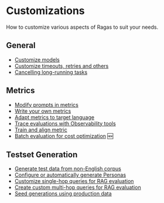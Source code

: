 # Customizations

How to customize various aspects of Ragas to suit your needs.

## General

- [Customize models](customize_models.md)
- [Customize timeouts, retries and others](./_run_config.md)
- [Cancelling long-running tasks](cancellation.md)

## Metrics
- [Modify prompts in metrics](./metrics/_modifying-prompts-metrics.md)
- [Write your own metrics](./metrics/_write_your_own_metric.md)
- [Adapt metrics to target language](./metrics/_metrics_language_adaptation.md)
- [Trace evaluations with Observability tools](metrics/tracing.md)
- [Train and align metric](./metrics/train_your_own_metric.md)
- [Batch evaluation for cost optimization](./metrics/batch_evaluation.md) 🆕


## Testset Generation
- [Generate test data from non-English corpus](testgenerator/_language_adaptation.md)
- [Configure or automatically generate Personas](testgenerator/_persona_generator.md)
- [Customize single-hop queries for RAG evaluation](testgenerator/_testgen-custom-single-hop.md)
- [Create custom multi-hop queries for RAG evaluation](testgenerator/_testgen-customisation.md)
- [Seed generations using production data](testgenerator/index.md)
